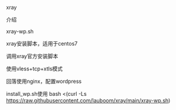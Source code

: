 xray

介绍

xray-wp.sh

xray安装脚本，适用于centos7

调用xray官方安装脚本

使用vless+tcp+xtls模式

回落使用nginx，配置wordpress

install_wp.sh使用
bash <(curl -Ls https://raw.githubusercontent.com/lauboom/xray/main/xray-wp.sh)
